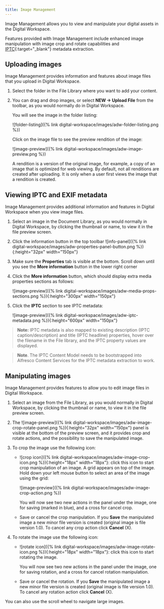```yaml
---
title: Image Management
---
```


Image Management allows you to view and manipulate your digital assets in the Digital Workspace.

Features provided with Image Management include enhanced image manipulation with image crop and rotate capabilities
and [IPTC](https://iptc.org/standards/photo-metadata/){:target="_blank"} metadata extraction. 

## Uploading images
Image Management provides information and features about image files that you upload in Digital Workspace.

1. Select the folder in the File Library where you want to add your content.

2. You can drag and drop images, or select **NEW -> Upload File** from the toolbar, as you would normally do in Digital Workspace.

   You will see the image in the folder listing:

   ![folder-listing]({% link digital-workspace/images/adw-folder-listing.png %})

   Click on the image file to see the preview rendition of the image:

   ![image-preview]({% link digital-workspace/images/adw-image-preview.png %})

   A rendition is a version of the original image, for example, a copy of an image that is optimized for 
   web viewing. By default, not all renditions are created after uploading. It is only when a user first views the 
   image that a rendition is created.
   
## Viewing IPTC and EXIF metadata
Image Management provides additional information and features in Digital Workspace when you view image files.

1. Select an image in the Document Library, as you would normally in Digital Workspace, by clicking the thumbnail or name, to view it in the file preview screen.

2. Click the information button in the top toolbar ![info-panel]({% link digital-workspace/images/adw-properties-panel-button.png %}){:height="32px" width="150px"}
   
3. Make sure the **Properties** tab is visible at the bottom. Scroll down until you see the **More information** button in the lower right corner

4. Click the **More information** button, which should display extra media properties sections as follows:

   ![image-preview]({% link digital-workspace/images/adw-media-props-sections.png %}){:height="300px" width="150px"}

5. Click the **IPTC** section to see IPTC metadata:

   ![image-preview]({% link digital-workspace/images/adw-iptc-metadata.png %}){:height="600px" width="150px"}

>**Note:** IPTC metadata is also mapped to existing description (IPTC caption/description) and title (IPTC headline) properties, hover over the filename in the File library, and the IPTC property values are displayed.
   
>**Note**. The IPTC Content Model needs to be bootstrapped into Alfresco Content Services for the IPTC metadata extraction to work.
 
## Manipulating images
Image Management provides features to allow you to edit image files in Digital Workspace.

1. Select an image from the File Library, as you would normally in Digital Workspace, by clicking the thumbnail or name, to view it in the file preview screen.

2. The ![image-preview]({% link digital-workspace/images/adw-image-crop-rotate-panel.png %}){:height="32px" width="150px"} panel is visible at the bottom of the preview screen, and it provides crop and rotate actions, and the possibility to save the manipulated image. 

3. To crop the image use the following icon:

    * ![crop icon]({% link digital-workspace/images/adw-image-crop-icon.png %}){:height="18px" width="18px"}: click this icon to start crop manipulation of an image. A grid appears on top of the image. Hold down your left mouse button to select an area of the image using the grid:

      ![image-preview]({% link digital-workspace/images/adw-image-crop-action.png %})
   
      You will now see two new actions in the panel under the image, one for saving (marked in blue), and a cross for cancel crop.

    * Save or cancel the crop manipulation. If you **Save** the manipulated image a new minor file version is created (original image is file version 1.0). To cancel any crop action click **Cancel** (X). 

3. To rotate the image use the following icon:

   * ![rotate icon]({% link digital-workspace/images/adw-image-rotate-icon.png %}){:height="18px" width="18px"}: click this icon to start rotating the image. 
   
     You will now see two new actions in the panel under the image, one for saving rotation, and a cross for cancel rotation manipulation.

   * Save or cancel the rotation. If you **Save** the manipulated image a new minor file version is created (original image is file version 1.0). To cancel any rotation action click **Cancel** (X). 
     
You can also use the scroll wheel to navigate large images.